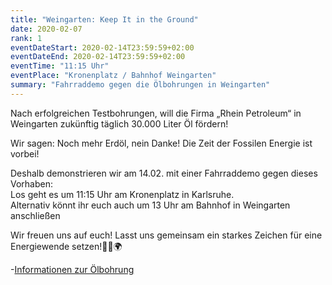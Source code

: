```yaml
---
title: "Weingarten: Keep It in the Ground"
date: 2020-02-07
rank: 1
eventDateStart: 2020-02-14T23:59:59+02:00
eventDateEnd: 2020-02-14T23:59:59+02:00
eventTime: "11:15 Uhr"
eventPlace: "Kronenplatz / Bahnhof Weingarten"
summary: "Fahrraddemo gegen die Ölbohrungen in Weingarten"
---
```


Nach erfolgreichen Testbohrungen, will die Firma „Rhein Petroleum“ in Weingarten zukünftig täglich 30.000 Liter Öl fördern!

Wir sagen: Noch mehr Erdöl, nein Danke! Die Zeit der Fossilen Energie ist vorbei!

Deshalb demonstrieren wir am 14.02. mit einer Fahrraddemo gegen dieses Vorhaben:  
Los geht es um 11:15 Uhr am Kronenplatz in Karlsruhe.  
Alternativ könnt ihr euch auch um 13 Uhr am Bahnhof in Weingarten anschließen

Wir freuen uns auf euch!
Lasst uns gemeinsam ein starkes Zeichen für eine Energiewende setzen!✊🏼🌍

-[Informationen zur Ölbohrung](/Weingarten-Informationen.pdf)
